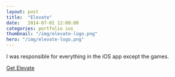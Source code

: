 ```yaml
---
layout: post
title:  "Elevate"
date:   2014-07-01 12:00:00
categories: portfolio ios
thumbnail: "/img/elevate-logo.png"
hero: "/img/elevate-logo.png"
---
```


I was responsible for everything in the iOS app except the games. 

[Get Elevate](http://elevateapp.com)
